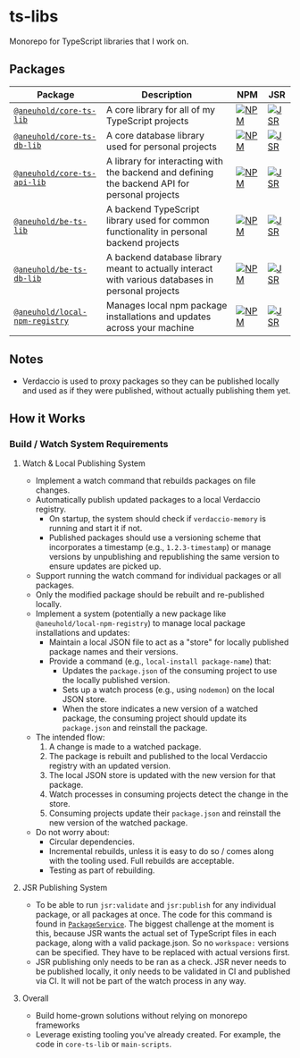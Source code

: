 # ts-libs

Monorepo for TypeScript libraries that I work on.

## Packages

<!-- prettier-ignore -->
| Package | Description | NPM | JSR |
|---------|-------------|-----|-----|
| [`@aneuhold/core-ts-lib`](packages/core-ts-lib) | A core library for all of my TypeScript projects | [![NPM](https://img.shields.io/npm/v/%40aneuhold%2Fcore-ts-lib)](https://www.npmjs.com/package/@aneuhold/core-ts-lib) | [![JSR](https://jsr.io/badges/@aneuhold/core-ts-lib)](https://jsr.io/@aneuhold/core-ts-lib) |
| [`@aneuhold/core-ts-db-lib`](packages/core-ts-db-lib) | A core database library used for personal projects | [![NPM](https://img.shields.io/npm/v/%40aneuhold%2Fcore-ts-db-lib)](https://www.npmjs.com/package/@aneuhold/core-ts-db-lib) | [![JSR](https://jsr.io/badges/@aneuhold/core-ts-db-lib)](https://jsr.io/@aneuhold/core-ts-db-lib) |
| [`@aneuhold/core-ts-api-lib`](packages/core-ts-api-lib) | A library for interacting with the backend and defining the backend API for personal projects | [![NPM](https://img.shields.io/npm/v/%40aneuhold%2Fcore-ts-api-lib)](https://www.npmjs.com/package/@aneuhold/core-ts-api-lib) | [![JSR](https://jsr.io/badges/@aneuhold/core-ts-api-lib)](https://jsr.io/@aneuhold/core-ts-api-lib) |
| [`@aneuhold/be-ts-lib`](packages/be-ts-lib) | A backend TypeScript library used for common functionality in personal backend projects | [![NPM](https://img.shields.io/npm/v/%40aneuhold%2Fbe-ts-lib)](https://www.npmjs.com/package/@aneuhold/be-ts-lib) | [![JSR](https://jsr.io/badges/@aneuhold/be-ts-lib)](https://jsr.io/@aneuhold/be-ts-lib) |
| [`@aneuhold/be-ts-db-lib`](packages/be-ts-db-lib) | A backend database library meant to actually interact with various databases in personal projects | [![NPM](https://img.shields.io/npm/v/%40aneuhold%2Fbe-ts-db-lib)](https://www.npmjs.com/package/@aneuhold/be-ts-db-lib) | [![JSR](https://jsr.io/badges/@aneuhold/be-ts-db-lib)](https://jsr.io/@aneuhold/be-ts-db-lib) |
| [`@aneuhold/local-npm-registry`](packages/local-npm-registry) | Manages local npm package installations and updates across your machine | [![NPM](https://img.shields.io/npm/v/%40aneuhold%2Flocal-npm-registry)](https://www.npmjs.com/package/@aneuhold/local-npm-registry) | [![JSR](https://jsr.io/badges/@aneuhold/local-npm-registry)](https://jsr.io/@aneuhold/local-npm-registry) |

## Notes

- Verdaccio is used to proxy packages so they can be published locally and used as if they were published, without actually publishing them yet.

## How it Works

### Build / Watch System Requirements

1. Watch & Local Publishing System

   - Implement a watch command that rebuilds packages on file changes.
   - Automatically publish updated packages to a local Verdaccio registry.
     - On startup, the system should check if `verdaccio-memory` is running and start it if not.
     - Published packages should use a versioning scheme that incorporates a timestamp (e.g., `1.2.3-timestamp`) or manage versions by unpublishing and republishing the same version to ensure updates are picked up.
   - Support running the watch command for individual packages or all packages.
   - Only the modified package should be rebuilt and re-published locally.
   - Implement a system (potentially a new package like `@aneuhold/local-npm-registry`) to manage local package installations and updates:
     - Maintain a local JSON file to act as a "store" for locally published package names and their versions.
     - Provide a command (e.g., `local-install package-name`) that:
       - Updates the `package.json` of the consuming project to use the locally published version.
       - Sets up a watch process (e.g., using `nodemon`) on the local JSON store.
       - When the store indicates a new version of a watched package, the consuming project should update its `package.json` and reinstall the package.
   - The intended flow:
     1. A change is made to a watched package.
     2. The package is rebuilt and published to the local Verdaccio registry with an updated version.
     3. The local JSON store is updated with the new version for that package.
     4. Watch processes in consuming projects detect the change in the store.
     5. Consuming projects update their `package.json` and reinstall the new version of the watched package.
   - Do not worry about:
     - Circular dependencies.
     - Incremental rebuilds, unless it is easy to do so / comes along with the tooling used. Full rebuilds are acceptable.
     - Testing as part of rebuilding.

2. JSR Publishing System

   - To be able to run `jsr:validate` and `jsr:publish` for any individual package, or all packages at once. The code for this command is found in [`PackageService`](packages/core-ts-lib/src/services/PackageService.ts). The biggest challenge at the moment is this, because JSR wants the actual set of TypeScript files in each package, along with a valid package.json. So no `workspace:` versions can be specified. They have to be replaced with actual versions first.
   - JSR publishing only needs to be ran as a check. JSR never needs to be published locally, it only needs to be validated in CI and published via CI. It will not be part of the watch process in any way.

3. Overall

   - Build home-grown solutions without relying on monorepo frameworks
   - Leverage existing tooling you've already created. For example, the code in `core-ts-lib` or `main-scripts`.
